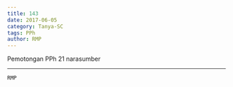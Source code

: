 ```yaml
---
title: 143
date: 2017-06-05
category: Tanya-SC
tags: PPh
author: RMP
---
```


Pemotongan PPh 21 narasumber

---



`RMP`

